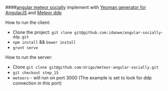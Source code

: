 ####[angular meteor socially][angular-meteor-socially] implement with [Yeoman generator for AngularJS][yo-angular] and [Meteor ddp][meteor-ddp]

How to run the client:
  * Clone the project: `git clone git@github.com:idanwe/angular-socially-ddp.git`
  * `npm install` && `bower install`
  * `grunt serve`

How to run the server:
  * Clone `git clone git@github.com:Urigo/meteor-angular-socially.git`
  * `git checkout step_15`
  * `meteors` - will run on port 3000 (The example is set to look for ddp connection in this port)


[angular-meteor-socially]: https://github.com/Urigo/meteor-angular-socially
[yo-angular]: https://github.com/yeoman/generator-angular
[meteor-ddp]: https://www.meteor.com/ddp

